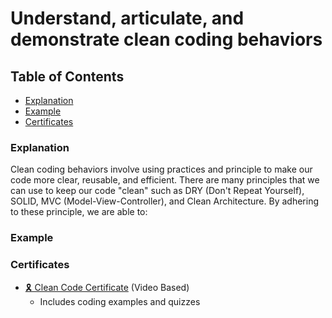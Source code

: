 # Understand, articulate, and demonstrate clean coding behaviors


## Table of Contents
- [Explanation](#explanation)
- [Example](#example)
- [Certificates](#certificates)


### Explanation
Clean coding behaviors involve using practices and principle to make our code more clear, reusable, and efficient. There are many principles that we can use to keep our code "clean" such as DRY (Don't Repeat Yourself), SOLID, MVC (Model-View-Controller), and Clean Architecture. By adhering to these principle, we are able to: 



### Example



### Certificates
- [🎗️ Clean Code Certificate](/Certificates/Clean%20Code%20Certificate.pdf) (Video Based)
    - Includes coding examples and quizzes




